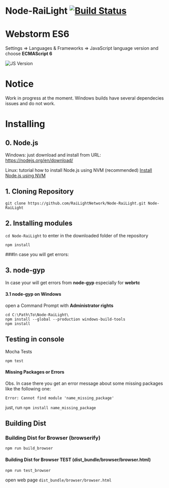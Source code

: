 # Node-RaiLight [![Build Status](https://travis-ci.org/RaiLight/Node-RaiLight.svg)](https://travis-ci.org/RaiLight/Node-RaiLight)
# Webstorm ES6 

Settings => Languages & Frameworks => JavaScript language version and choose **ECMAScript 6**

![JS Version](https://d3nmt5vlzunoa1.cloudfront.net/webstorm/files/2015/05/js-version.png "Javascript ECMAScript 6 config")


# Notice

Work in progress at the moment. Windows builds have several dependecies issues and do not work.

# Installing

## 0. Node.js

Windows: just download and install from URL: https://nodejs.org/en/download/

Linux: tutorial how to install Node.js using NVM (recommended) [Install Node.js using NVM](/docs/InstallDebian.md) 

## 1. Cloning Repository 
```
git clone https://github.com/RaiLightNetwork/Node-RaiLight.git Node-RaiLight
```
## 2. Installing modules
`cd Node-RaiLight` to enter in the downloaded folder of the repository   
```
npm install
```

###In case you will get errors: 
## 3. **node-gyp**

In case your will get errors from **node-gyp** especially for **webrtc** 

#### 3.1 node-gyp on Windows
open a Command Prompt with **Administrator rights**

```
cd C:\Path\To\Node-RaiLight\
npm install --global --production windows-build-tools                                    
npm install
```


## Testing in console
Mocha Tests
```
npm test                                                       
```


#### Missing Packages or Errors
Obs. In case there you get an error message about some missing packages like the following one:

``` Error: Cannot find module 'name_missing_package' ```

just, run ```npm install name_missing_package```

## Building Dist

### Building Dist for Browser (browserify)

```
npm run build_browser
```

#### Building Dist for Browser TEST (dist_bundle/browser/browser.html)

```
npm run test_browser
```

open web page `dist_bundle/browser/browser.html`
